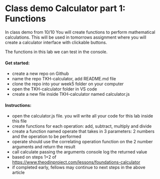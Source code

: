 # Class demo Calculator part 1: Functions

In class demo from 10/10
You will create functions to perform mathematical calculations. This will be used in tomorrows assignment where you will create a calculator interface with clickable buttons.

The functions in this lab we can test in the console.

#### Get started:
- create a new repo on Github
- name the repo TKH-calculator, add README.md file
- clone the repo into your week5 folder on your computer
- open the TKH-calculator folder in VS code 
- create a new file inside TKH-calculator named calculator.js

#### Instructions:
- open the calculator.js file. you will write all your code for this lab inside this file 
- create functions for each operation: add, subtract, multiply and divide 
- create a function named operate that takes in 3 parameters: 2 numbers and the operation to be performed 
- operate should use the correlating operation function on the 2 number arguments and return the result 
- call calculate passing the arguments console log the returned value 
- based on steps 1+2 of https://www.theodinproject.com/lessons/foundations-calculator 
- if completed early, fellows may continue to next steps in the above article